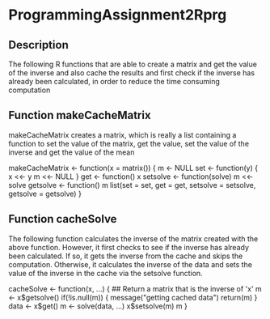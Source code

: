ProgrammingAssignment2Rprg
==========================
## Description
The following R functions that are able to create a matrix and get the
value of the inverse and also cache the results and first check if the 
inverse has already been calculated, in order to reduce the time consuming
computation

## Function makeCacheMatrix
makeCacheMatrix creates a matrix, which is really a list containing a 
function to set the value of the matrix, get the value, set the value 
of the inverse and get the value of the mean

<!-- -->
  makeCacheMatrix <- function(x = matrix()) {
    m <- NULL
    set <- function(y) {
      x <<- y
      m <<- NULL
    } 
    get <- function() x
    setsolve <- function(solve) m <<- solve
    getsolve <- function() m
    list(set = set, get = get,
        setsolve = setsolve,
        getsolve = getsolve)
  } 

## Function cacheSolve

The following function calculates the inverse of the matrix created with 
the above function. However, it first checks to see if the inverse has 
already been calculated. If so, it gets the inverse from the cache and 
skips the computation. Otherwise, it calculates the inverse of the data 
and sets the value of the inverse in the cache via the setsolve function.

<!-- -->
  cacheSolve <- function(x, ...) {
          ## Return a matrix that is the inverse of 'x'
    m <- x$getsolve()
    if(!is.null(m)) {
      message("getting cached data")
      return(m)
    }
    data <- x$get()
    m <- solve(data, ...)
    x$setsolve(m)
    m
  } 
